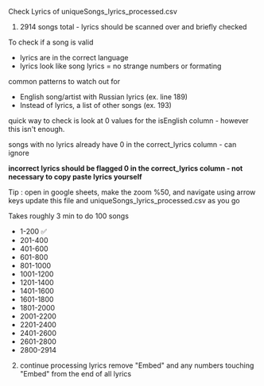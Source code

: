 Check Lyrics of uniqueSongs_lyrics_processed.csv

1. 2914 songs total - lyrics should be scanned over and briefly checked

To check if a song is valid
  - lyrics are in the correct language
  - lyrics look like song lyrics = no strange numbers or formating

common patterns to watch out for 
  - English song/artist with Russian lyrics (ex. line 189)
  - Instead of lyrics, a list of other songs (ex. 193)

quick way to check is look at 0 values for the isEnglish column - however this isn't enough.
  
  songs with no lyrics already have 0 in the correct_lyrics column - can ignore

**incorrect lyrics should be flagged 0 in the correct_lyrics column - not necessary to copy paste lyrics yourself**

Tip : open in google sheets, make the zoom %50, and navigate using arrow keys
update this file and uniqueSongs_lyrics_processed.csv as you go


Takes roughly 3 min to do 100 songs

- 1-200 ✅
- 201-400
- 401-600
- 601-800
- 801-1000
- 1001-1200
- 1201-1400
- 1401-1600
- 1601-1800
- 1801-2000
- 2001-2200
- 2201-2400
- 2401-2600
- 2601-2800
- 2800-2914




2. continue processing lyrics
remove "Embed" and any numbers touching "Embed" from the end of all lyrics
